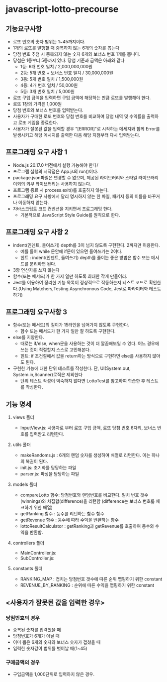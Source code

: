 # javascript-lotto-precourse
##  기능요구사항
- 로또 번호의 숫자 범위는 1~45까지이다.
- 1개의 로또를 발행할 때 중복하지 않는 6개의 숫자를 뽑는다
- 당첨 번호 추첨 시 중복되지 않는 숫자 6개와 보너스 번호 1개를 뽑니다.
- 당첨은 1등부터 5등까지 있다. 당첨 기준과 금액은 아래와 같다
    - 1등: 6개 번호 일치 / 2,000,000,000원
    - 2등: 5개 번호 + 보너스 번호 일치 / 30,000,000원
    - 3등: 5개 번호 일치 / 1,500,000원
    - 4등: 4개 번호 일치 / 50,000원
    - 5등: 3개 번호 일치 / 5,000원
- 로또 구입 금액을 입력하면 구입 금액에 해당하는 만큼 로또를 발행해야 한다.
- 로또 1장의 가격은 1,000원
- 당첨 번호와 보너스 번호를 입력받는다.
- 사용자가 구매한 로또 번호와 당첨 번호를 비교하여 당첨 내역 및 수익률을 출력하고 로또 게임을 종료한다.
- 사용자가 잘못된 값을 입력할 경우 "[ERROR]"로 시작하는 메세지와 함께 Error를 발생시키고 해당 메시지를 출력한 다음 해당 지점부터 다시 입력받는다.

## 프로그래밍 요구 사항 1 
- Node.js 20.17.0 버전에서 실행 가능해야 한다/
- 프로그램 실행의 시작점은 App.js의 run()이다.
- package.json파일은 변경할 수 없으며, 제공된 라이브러리와 스타일 라이브러리 이외의 외부 라이브러리는 사용하지 않는다.
- 프로그램 종료 시 process.exit()를 호출하지 않는다.
- 프로그래밍 요구 사항에서 달리 명시하지 않는 한 파일, 패키지 등의 이름을 바꾸거나 이동하지 않는다.
- 자바스크립트 코드 컨벤션을 지키면서 프로그래밍 한다.
    - 기본적으로 JavaScript Style Guide를 원칙으로 한다.


## 프로그래밍 요구 사항 2
- indent(인덴트, 들여쓰기) depth를 3이 넘지 않도록 구현한다. 2까지만 허용한다.
    - 예를 들어 while 문안에 if문이 있으면 들여쓰기는 2이다.
    - 힌트 : indent(인덴트, 들여쓰기) depth를 줄이는 좋은 방법은 함수 또는 메서드를 분리하면 된다.
- 3항 연산자를 쓰지 않는다
- 함수(또는 메서드)가 한 가지 일만 하도록 최대한 작게 만들어라.
- Jest를 이용하여 정리한 기능 목록이 정상적으로 작동하는지 테스트 코드로 확인한다.(Using Matchers,Testing Asynchronous Code, Jest로 파라미터화 테스트 하기)

## 프로그래밍 요구사항 3 
- 함수(또는 메서드)의 길이가 15라인을 넘어가지 않도록 구현한다. 
    - 함수 또는 메서드가 한 가지 일만 잘 하도록 구현한다.
- else를 지양한다.
    - 때로는 if/else, when문을 사용하는 것이 더 깔끔해보일 수 있다. 어느 경우에 쓰는 것이 적절할지 스스로 고민해본다.
    - 힌트: if 조건절에서 값을 return하는 방식으로 구현하면 else를 사용하지 않아도 된다.
- 구현한 기능에 대한 단위 테스트를 작성한다. 단, UI(System.out, System.in,Scanner)로직은 제외한다
    - 단위 테스트 작성이 익숙하지 않다면 LottoTest를 참고하여 학습한 후 테스트를 작성한다.


## 기능 명세
1. views 폴더
    - InputView.js: 사용자로 부터 로또 구입 금액, 로또 당첨 번호 6자리, 보너스 번호를 입력받고 리턴한다.

2. utils 폴더
    - makeRandoms.js : 6개의 랜덤 숫자를 생성하여 배열로 리턴한다. 이는 하나의 복권이 된다.
    - init.js: 초기화를 담당하는 파일
    - parser.js: 파싱을 담당하는 파일

3. models 폴더
    - compareLotto 함수: 당첨번호와 랜덤번호를 비교한다. 일치 번호 갯수(winnings)와 차집합(difference)을 리턴함 (difference는 보너스 번호륿 체크하기 위한 배열)
    - getRanking 함수 : 등수를 리턴하는 함수 함수
    - getRevenue 함수 : 둥수에 따라 수익을 반환하는 함수
    - lottoResultCalculator : getRanking과 getRevenue를 호출하여 등수와 수익을 반환함.

4. controllers 폴더
    - MainController.js:
    - SubController.js:

5. constants 폴더
    - RANKING_MAP : 겹치는 당첨번호 갯수에 따른 순위 맵핑하기 위한 constant
    - REVENUE_BY_RANKING : 순위에 따른 수익을 맵핑하기 위한 constant


## <사용자가 잘못된 값을 입력한 경우>
### 당첨번호의 경우
- 중복된 숫자를 입력했을 때
- 당첨번호가 6개가 아닐 때
- 이미 뽑은 6개의 숫자와 보너스 숫자가 겹쳤을 때
- 입력한 숫자값이 범위를 벗어날 때(1~45)

### 구매금액의 경우
- 구입금액을 1,000단위로 입력하지 않은 경우.